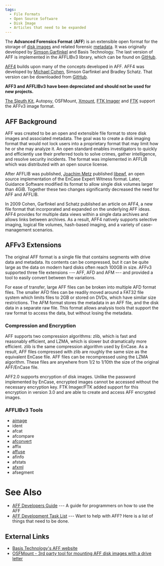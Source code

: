 ```yaml
---
tags:
  - File Formats
  - Open Source Software
  - Disk Image
  - Articles that need to be expanded
---
```

The **Advanced Forensics Format** (**AFF**) is an extensible open format for
the storage of [disk images](disk_image.md) and related forensic
[metadata](metadata.md). It was originally developed by [Simson Garfinkel](simson_garfinkel.md)
and Basis Technology. The last version of AFF is implemented in the
AFFLIBv3 library, which can be found on [GitHub](https://github.com/simsong/AFFLIBv3).

[AFF4](aff4.md) builds upon many of the concepts developed in AFF. AFF4 was
developed by [Michael Cohen](michael_cohen.md), Simson Garfinkel and Bradley
Schatz. That version can be downloaded from [GitHub](https://github.com/Velocidex/c-aff4).

**AFF3 and AFFLIBv3 have been depreciated and should not be used for new
projects.**

[The Sleuth Kit](the_sleuth_kit.md), Autopsy, OSFMount, [Xmount](xmount.md),
[FTK Imager](ftk_imager.md) and [FTK](ftk.md) support the AFFv3 image format.

## AFF Background

AFF was created to be an open and extensible file format to store disk
images and associated metadata. The goal was to create a disk imaging
format that would not lock users into a proprietary format that may
limit how he or she may analyze it. An open standard enables
investigators to quickly and efficiently use their preferred tools to
solve crimes, gather intelligence, and resolve security incidents. The
format was implemented in AFFLIB which was distributed with an open
source license.

After AFFLIB was published, [Joachim Metz](joachim_metz.md)
published [libewf](libewf.md), an open source implementation of
the EnCase Expert Witness format. Later, Guidance Software modified its
format to allow single disk volumes larger than 4GiB. Together these two
changes significantly decreased the need for AFF and AFFLIB.

In 2009 Cohen, Garfinkel and Schatz published an article on AFF4, a new
file format that incorporated and expanded on the underlying AFF ideas.
AFF4 provides for multiple data views within a single data archives and
allows links between archives. As a result, AFF4 natively supports
selective imaging, logical file volumes, hash-based imaging, and a
variety of case-management scenarios.

## AFFv3 Extensions

The original AFF format is a single file that contains segments with
drive data and metadata. Its contents can be compressed, but it can be
quite large as the data on modern hard disks often reach 100GB in size.
AFFv3 supported three file extensions --– AFF, AFD and AFM –-- and
provided a tool to easily convert between the variations.

For ease of transfer, large AFF files can be broken into multiple AFD
format files. The smaller AFD files can be readily moved around a FAT32
file system which limits files to 2GB or stored on DVDs, which have
similar size restrictions. The AFM format stores the metadata in an AFF
file, and the disk data in a separate raw file. This format allows
analysis tools that support the raw format to access the data, but
without losing the metadata.

### Compression and Encryption

AFF supports two compression algorithms: zlib, which is fast and
reasonably efficient, and LZMA, which is slower but dramatically more
efficient. zlib is the same compression algorithm used by EnCase. As a
result, AFF files compressed with zlib are roughly the same size as the
equivalent EnCase file. AFF files can be recompressed using the LZMA
algorithm. These files are anywhere from 1/2 to 1/10th the size of the
original AFF/EnCase file.

AFF2.0 supports encryption of disk images. Unlike the password
implemented by EnCase, encrypted images cannot be accessed without the
necessary encryption key. FTK Imager/FTK added support for this
encryption in version 3.0 and are able to create and access AFF
encrypted images.

### AFFLIBv3 Tools

- [aimage](aimage.md)
- ident
- afcat
- afcompare
- [afconvert](afconvert.md)
- affix
- [affuse](affuse.md)
- afinfo
- afstats
- [afxml](afxml.md)
- afsegment

# See Also

* [AFF Developers Guide](aff_developers_guide.md) --- A guide
  for programmers on how to use the AFF
* [AFF Development Task List](aff_development_task_list.md) ---
  Want to help with AFF? Here is a list of things that need to be done.

## External Links

* [Basis Technology's AFF website](https://www.basistech.com/solutions/digital-forensics/)
* [OSFMount - 3rd party tool for mounting AFF disk images with a drive letter](https://www.osforensics.com/tools/mount-disk-images.html)
